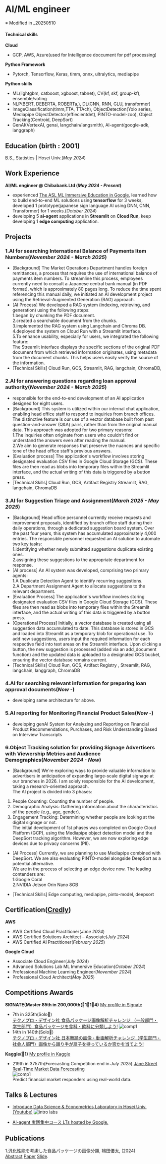 # AI/ML engineer 

※ Modified in _20250510

#### Technical skills 
**Cloud**
- GCP, AWS, Azure(used for Intelligence doccument for pdf processing)

**Python Framework**
- Pytorch, Tensorflow, Keras, timm, onnx, ultralytics, mediapipe
  
**Python skills**
- ML(lightgbm, catboost, xgboost, tabnet), CV(kf, skf, group-kf), ensemble/voting
- NLP(BERT, DEBERTA, ROBERTa,), DL(CNN, RNN, GLU, transformer)
- ImageClassification(timm,TTA, TTAch), ObjectDetection(Yolo series, Mediapipe ObjectDetector(effiecientdet), PINTO-model-zoo), Object Tracking(Centroid, DeepSort)
- GenAI(VertexAI, genai, langchain/langsmith), AI-agent(google-adk, langgraph)

## Education (birth : 2001)
B.S., Statistics | Hosei Univ.(_May 2024_)

## Work Experience
**AI/ML engineer @ Chibabank.Ltd (_May 2024 - Present_)**
- experienced [The ASL ML Immersive Education in Google]((https://cloud.google.com/customers/chiba-bank?hl=ja)), learned how to build end-to-end ML solutions using **tensorflow**  for 3 weeks, developed 1 prototype(japanese sign language AI using DNN, CNN, Transformer) for 1 weeks.(_October 2024_)<br>
- developing 5 **ai-agent** applications in **Streamlit** on **Cloud Run**, keep developing 1 **edge computing** application.

## Projects

### 1.AI for searching International Balance of Payments Item Numbers(_November 2024 - March 2025_)
- [Background]
The Market Operations Department handles foreign remittances, a process that requires the use of international balance of payments item numbers. To streamline this process, employees currently need to consult a Japanese central bank manual (in PDF format), which is approximately 80 pages long. To reduce the time spent referencing this manual daily, we initiated an AI development project using the Retrieval-Augmented Generation (RAG) approach.
- [AI Process]
We developed a RAG system (indexing, retrieving, and generation) using the following steps:<br>
1.began by chunking the PDF document.<br>
2.created a searchable document from the chunks.<br>
3.implemented the RAG system using Langchain and Chroma DB.<br>
4.deployed the system on Cloud Run with a Streamlit interface.<br>
5.To enhance usability, especially for users, we integrated the following feature:<br>
The Streamlit interface displays the specific sections of the original PDF document from which retrieved information originates, using metadata from the document chunks. This helps users easily verify the source of the information.
- [Technical Skills] Cloud Run, GCS, Streamlit, RAG, langchain, ChromaDB, 

### 2.AI for answering questions regarding loan approval authority(_November 2024 - March 2025_)
- responsible for the end-to-end development of an AI application designed for eight users. 
- [Background]
This system is utilized within our internal chat application, enabling head office staff to respond to inquiries from branch offices. The distinctive feature is our use of a vector database built from past question-and-answer (Q&A) pairs, rather than from the original manual data. This approach was adopted for two primary reasons:<br>
1.The inquiries often originate from users who couldn't find or understand the answers even after reading the manual.<br>
2.We aim to generate responses that preserve the nuances and specific tone of the head office staff's previous answers.<br>
- [Evaluation process]
The application's workflow involves storing designated evaluation CSV files in Google Cloud Storage (GCS). These files are then read as blobs into temporary files within the Streamlit interface, and the actual writing of this data is triggered by a button press.
- [Technical Skills]
Cloud Run, GCS, Artifact Registry Streamlit, RAG, langchain, ChromaDB

### 3.AI for Suggestion Triage and Assignment(_March 2025 - May 2025_)
- [Background]
Head office personnel currently receive requests and improvement proposals, identified by branch office staff during their daily operations, through a dedicated suggestion board system. Over the past four years, this system has accumulated approximately 4,000 entries. The responsible personnel requested an AI solution to automate two key tasks:<br>
1.identifying whether newly submitted suggestions duplicate existing ones.<br>
2.assigning these suggestions to the appropriate department for response.<br>
- [AI process]
An AI system was developed, comprising two primary agents:<br>
1.A Duplicate Detection Agent to identify recurring suggestions.<br>
2.A Department Assignment Agent to allocate suggestions to the relevant department.<br>
- [Evaluation Process]
The application's workflow involves storing designated evaluation CSV files in Google Cloud Storage (GCS). These files are then read as blobs into temporary files within the Streamlit interface, and the actual writing of this data is triggered by a button press.
- [Operational Process]
Initially, a vector database is created using all suggestion data accumulated to date. This database is stored in GCS and loaded into Streamlit as a temporary blob for operational use. To add new suggestions, users input the required information for each respective field into text areas on the Streamlit interface. Upon clicking a button, the new suggestion is processed (added via an add_document function) and the updated data is uploaded to a designated GCS bucket, ensuring the vector database remains current.
- [Technical Skills]
Cloud Run, GCS, Artifact Registry , Streamlit, RAG, langchain, langgraph, ChromaDB

### 4.AI for searching relevant information for preparing loan approval documents(_Now -_)
- developing same architecture for above.
  
### 5.AI reporting for Monitoring Financial Product Sales(_Now -_)
- developing genAI System for Analyzing and Reporting on Financial Product Recommendations, Purchases, and Risk Understanding Based on Interview Transcripts

### 6.Object Tracking solution for providing Signage Advertisers with Viewership Metrics and Audience Demographics(_November 2024 - Now_)
- [Background]
We're exploring ways to provide valuable information to advertisers in anticipation of expanding large-scale digital signage at our branches in 2026. I am solely responsible for the AI development, taking a research-oriented approach.<br>
The AI project is divided into 3 phases:<br>
1.  People Counting: Counting the number of people.<br>
2.  Demographic Analysis: Gathering information about the characteristics of the people (e.g., age, gender).<br>
3.  Engagement Tracking: Determining whether people are looking at the digital signage or not.<br>
The initial development of 1st phases was completed on Google Cloud Platform (GCP), using the Mediapipe object detection model and the DeepSort tracking algorithm. However, we are now exploring edge devices due to privacy concerns (PII).

- [AI Process]
Currently, we are planning to use Mediapipe combined with DeepSort. We are also evaluating PINTO-model alongside DeepSort as a potential alternative.<br>
We are in the process of selecting an edge device now. The leading contenders are:<br>
1.Google Coral<br>
2.NVIDIA Jetson Orin Nano 8GB

- [Technical Skills]
Edge computing, mediapipe, pinto-model, deepsort

## Certification([Credly](https://www.credly.com/users/yuta-tokita))
**AWS**<br>
- AWS Certified Cloud Practitioner(_June 2024_)<br>
- AWS Certified Solutions Architect – Associate(_July 2024_)<br>
- AWS Certified AI Practitioner(_February 2025_)<br>

**Google Cloud**<br>
- Associate Cloud Engineer(_July 2024_)<br>
- Advanced Solutions Lab ML Immersive Education(_October 2024_)<br>
- Professional Machine Learning Engineer(_November 2024_)<br>
- Professional Cloud Architect(_May 2025_)<br>


## Competitions Awards
**SIGNATE(Master 85th in 200,000th(🥇1🥈1🥉4)**
[My profile in Signate](https://signate.jp/users/84569)
- 7th in 325th(Solo🥇)<br>
[テクノプロ・デザイン社 食品パッケージ画像解析チャレンジ （一般部門・学生部門）食品パッケージを食料・飲料に分類しよう!](https://signate.jp/competitions/1106)
![comp1](/assets/img/tokita_compe.png)
- 14th in 140th(Solo🥈)<br>
[テクノプロ・デザイン社 日本舞踊の画像・動画解析チャレンジ（学生部門・社会人部門）画像から踊り手が扇子を持っているか否かを当てよう!](https://signate.jp/competitions/1506)


**Kaggle(🥈1)**
[My profile in Kaggle](https://www.kaggle.com/tok1t4)
- 219th in 3757th(Forecasting Competition end in _July 2025_)
[Jane Street Real-Time Market Data Forecasting](https://www.kaggle.com/competitions/jane-street-real-time-market-data-forecasting)<br>
![comp1](/assets/img/header.png)<br>
Predict financial market responders using real-world data.<br>

## Talks & Lectures
- [Introduce Data Science & Econometrics Laboratory in Hosei Univ.(Youtube)](https://www.youtube.com/watch?v=E-qVjWBCrug&t=257s)
![intro labs](/assets/img/intro_labs.png)<br>

- [AI-agent 実践集中コース LTs hosted by Google.](https://youtu.be/d6A4VnyZTk4)
  
## Publications
1.汎化性能を考慮した食品パッケージの画像分類, 鴇田優太, (2024)<br>
[Abstract](/assets/img/20X4110-0.pdf) [Paper](/assets/img/20X4110-1.pdf) [Slide](/assets/img/20X4110-2.pdf).
